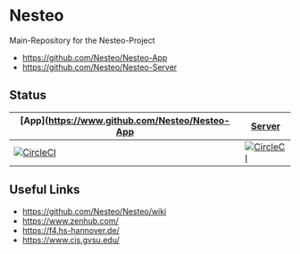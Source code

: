 # Nesteo

Main-Repository for the Nesteo-Project
* https://github.com/Nesteo/Nesteo-App
* https://github.com/Nesteo/Nesteo-Server

## Status

|[App](https://www.github.com/Nesteo/Nesteo-App|[Server](https://github.com/Nesteo/Nesteo-Server)|
|---|------|
|[![CircleCI](https://circleci.com/gh/Nesteo/Nesteo-App.svg?style=svg)](https://circleci.com/gh/Nesteo/Nesteo-App)|[![CircleCI](https://circleci.com/gh/Nesteo/Nesteo-Server.svg?style=svg)](https://circleci.com/gh/Nesteo/Nesteo-Server)|

## Useful Links

* https://github.com/Nesteo/Nesteo/wiki
* https://www.zenhub.com/
* https://f4.hs-hannover.de/
* https://www.cis.gvsu.edu/
